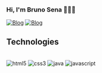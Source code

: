 ### Hi, I'm Bruno Sena 🧑🏻‍💻
[![Blog](https://img.shields.io/badge/Gmail-D14836?style=for-the-badge&logo=gmail&logoColor=white)](b)
[![Blog](https://img.shields.io/badge/LinkedIn-0077B5?style=for-the-badge&logo=linkedin&logoColor=white)]([brunosens@gmail.com](https://www.linkedin.com/in/brunosen4/))

## Technologies
<div style ="display> inline_block"><br/>
<img align="center" alt="html5" src="https://img.shields.io/badge/HTML5-E34F26?style=for-the-badge&logo=html5&logoColor=white"/> 
  <img align="center" alt="css3" src="https://img.shields.io/badge/CSS3-1572B6?style=for-the-badge&logo=css3&logoColor=white"/> 
  <img align="center" alt="java" src="https://img.shields.io/badge/Java-ED8B00?style=for-the-badge&logo=openjdk&logoColor=white"/> 
  <img align="center" alt="javascript" src="https://img.shields.io/badge/JavaScript-323330?style=for-the-badge&logo=javascript&logoColor=F7DF1E"/>
</div>
